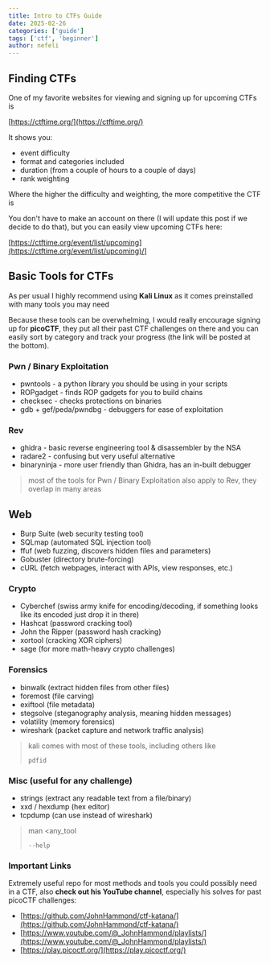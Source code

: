 ```yaml
---
title: Intro to CTFs Guide
date: 2025-02-26
categories: ['guide']
tags: ['ctf', 'beginner']
author: nefeli
---
```


## Finding CTFs

One of my favorite websites for viewing and signing up for upcoming CTFs is

[https://ctftime.org/](https://ctftime.org/)

It shows you:

- event difficulty
- format and categories included
- duration (from a couple of hours to a couple of days)
- rank weighting

Where the higher the difficulty and weighting, the more competitive the CTF is

You don't have to make an account on there (I will update this post if we decide to do that), but you can easily view upcoming CTFs here:

[https://ctftime.org/event/list/upcoming](https://ctftime.org/event/list/upcoming)/]

## Basic Tools for CTFs

As per usual I highly recommend using **Kali Linux** as it comes preinstalled with many tools you may need

Because these tools can be overwhelming, I would really encourage signing up for **picoCTF**, they put all their past CTF challenges on there and you can easily sort by category and track your progress (the link will be posted at the bottom).

### **Pwn / Binary Exploitation**

- pwntools - a python library you should be using in your scripts
- ROPgadget - finds ROP gadgets for you to build chains
- checksec - checks protections on binaries
- gdb + gef/peda/pwndbg - debuggers for ease of exploitation

### **Rev**

- ghidra - basic reverse engineering tool & disassembler by the NSA
- radare2 - confusing but very useful alternative
- binaryninja - more user friendly than Ghidra, has an in-built debugger

> most of the tools for Pwn / Binary Exploitation also apply to Rev, they overlap in many areas
> 

## **Web**

- Burp Suite (web security testing tool)
- SQLmap (automated SQL injection tool)
- ffuf (web fuzzing, discovers hidden files and parameters)
- Gobuster (directory brute-forcing)
- cURL (fetch webpages, interact with APIs, view responses, etc.)

### **Crypto**

- Cyberchef (swiss army knife for encoding/decoding, if something looks like its encoded just drop it in there)
- Hashcat (password cracking tool)
- John the Ripper (password hash cracking)
- xortool (cracking XOR ciphers)
- sage (for more math-heavy crypto challenges)

### **Forensics**

- binwalk (extract hidden files from other files)
- foremost (file carving)
- exiftool (file metadata)
- stegsolve (steganography analysis, meaning hidden messages)
- volatility (memory forensics)
- wireshark (packet capture and network traffic analysis)

> kali comes with most of these tools, including others like
> 
> 
> ```
> pdfid
> 
> ```
> 

### **Misc (useful for any challenge)**

- strings (extract any readable text from a file/binary)
- xxd / hexdump (hex editor)
- tcpdump (can use instead of wireshark)

> man <any_tool
> 
> 
> ```
> --help
> 
> ```
> 

### **Important Links**

Extremely useful repo for most methods and tools you could possibly need in a CTF, also **check out his YouTube channel**, especially his solves for past picoCTF challenges:

- [https://github.com/JohnHammond/ctf-katana/](https://github.com/JohnHammond/ctf-katana/)
- [https://www.youtube.com/@_JohnHammond/playlists/](https://www.youtube.com/@_JohnHammond/playlists/)
- [https://play.picoctf.org/](https://play.picoctf.org/)
